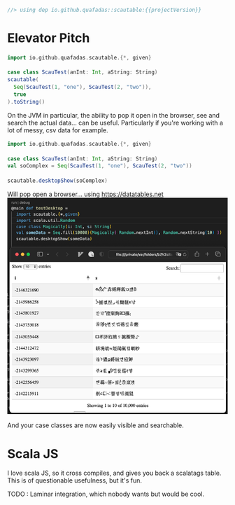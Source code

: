 

```scala

//> using dep io.github.quafadas::scautable:{{projectVersion}}

```

# Elevator Pitch

```scala mdoc
import io.github.quafadas.scautable.{*, given}

case class ScauTest(anInt: Int, aString: String)
scautable(
  Seq(ScauTest(1, "one"), ScauTest(2, "two")),
  true
).toString()
```

On the JVM in particular, the ability to pop it open in the browser, see and search the actual data... can be useful. Particularly if you're working with a lot of messy, csv data for example.

```scala
import io.github.quafadas.scautable.{*, given}

case class ScauTest(anInt: Int, aString: String)
val soComplex = Seq(ScauTest(1, "one"), ScauTest(2, "two"))

scautable.desktopShow(soComplex)
```
Will pop open a browser... using https://datatables.net
![desktop](../_assets/desktop.png)

And your case classes are now easily visible and searchable.

# Scala JS

I love scala JS, so it cross compiles, and gives you back a scalatags table. This is of questionable usefulness, but it's fun.

TODO : Laminar integration, which nobody wants but would be cool.